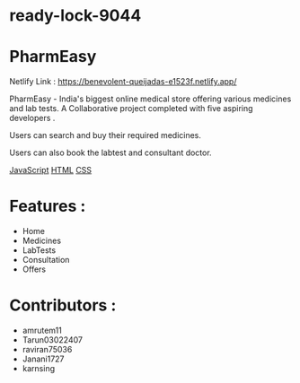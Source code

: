 # ready-lock-9044

# PharmEasy 
Netlify Link : https://benevolent-queijadas-e1523f.netlify.app/


PharmEasy - India's biggest online medical store offering various medicines and lab tests. A Collaborative project completed with five aspiring developers .

Users can search and buy their required medicines.

Users can also book the labtest and consultant doctor.

[JavaScript](https://github.com/topics/javascript) [HTML](https://github.com/topics/html) [CSS](https://github.com/topics/css)

# Features :
* Home
* Medicines
* LabTests
* Consultation
* Offers

# Contributors :

* amrutem11
* Tarun03022407
* raviran75036
* Janani1727
* karnsing
